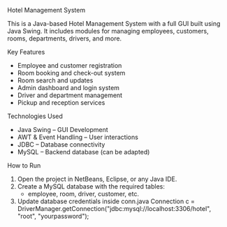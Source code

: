 Hotel Management System

This is a Java-based Hotel Management System with a full GUI built using Java Swing. It includes modules for managing employees, customers, rooms, departments, drivers, and more.

Key Features

- Employee and customer registration
- Room booking and check-out system
- Room search and updates
- Admin dashboard and login system
- Driver and department management
- Pickup and reception services

Technologies Used

- Java Swing – GUI Development
- AWT & Event Handling – User interactions
- JDBC – Database connectivity
- MySQL – Backend database (can be adapted)

How to Run

1. Open the project in NetBeans, Eclipse, or any Java IDE.
2. Create a MySQL database with the required tables:
   - employee, room, driver, customer, etc.
3. Update database credentials inside conn.java
   Connection c = DriverManager.getConnection("jdbc:mysql://localhost:3306/hotel", "root", "yourpassword");
